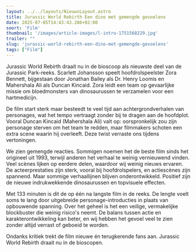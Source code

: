 ```yaml
---
layout: ../../layouts/NieuwsLayout.astro
title: Jurassic World Rebirth Een dino met gemengde gevoelens
date: 2025-07-05T14:43:43.286+02:00
soort: 'Film'
thumbnail: '/images/article-images/l-intro-1751568229.jpg'
trailer: ""
slug: 'jurassic-world-rebirth-een-dino-met-gemengde-gevoelens'
tags: ["Film"]
---
```


Jurassic World Rebirth draait nu in de bioscoop als nieuwste deel van de
Jurassic Park-reeks. Scarlett Johansson speelt hoofdrolspeelster Zora Bennett,
bijgestaan door Jonathan Bailey als Dr. Henry Loomis en Mahershala Ali als
Duncan Kincaid. Zora leidt een team op gevaarlijke missie om bloedmonsters van
dinosaurussen te verzamelen voor een hartmedicijn.

De film start sterk maar besteedt te veel tijd aan achtergrondverhalen van
personages, wat het tempo vertraagt zonder bij te dragen aan de hoofdplot.
Vooral Duncan Kincaid (Mahershala Ali) valt op: oorspronkelijk zou zijn
personage sterven om het team te redden, maar filmmakers schoten een extra scene
waarin hij overleeft. Deze twist verraste ons tijdens vertoningen.

We zien gemengde reacties. Sommigen noemen het de beste film sinds het origineel
uit 1993, terwijl anderen het verhaal te weinig vernieuwend vinden. Veel scènes
lijken op eerdere delen, waardoor wij weinig nieuws ervaren. De acteerprestaties
zijn sterk, vooral bij hoofdrolspelers, en actiescènes zijn spannend. Maar
sommige verhaallijnen blijven onderontwikkeld. Positief zijn de nieuwe
indrukwekkende dinosaurussen en topvisuele effecten.

Met 133 minuten is dit de op één na langste film in de reeks. De lengte voelt
soms te lang door uitgebreide personage-introducties in plaats van opbouwende
spanning. Over het geheel is het een veilige, vermakelijke blockbuster die
weinig risico's neemt. De balans tussen actie en karakterontwikkeling kan beter,
en wij hebben het gevoel veel te zien zonder altijd verrast of geboeid te
worden.

Ondanks kritiek trekt de film nieuwe én terugkerende fans aan. Jurassic World
Rebirth draait nu in de bioscopen.